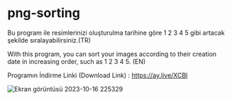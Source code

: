# png-sorting

Bu program ile resimlerinizi oluşturulma tarihine göre 1 2 3 4 5 gibi artacak şekilde sıralayabilirsiniz.(TR)

With this program, you can sort your images according to their creation date in increasing order, such as 1 2 3 4 5. (EN)

Programın İndirme Linki (Download Link) : https://ay.live/XCBl

![Ekran görüntüsü 2023-10-16 225329](https://github.com/Leaddy/png-sorting/assets/45538062/5b85d675-2d0f-45d0-a06f-88586618b18b)
